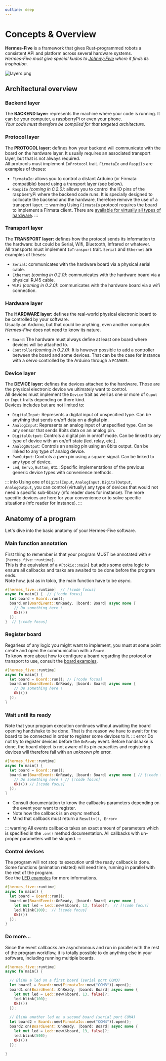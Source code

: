 ```yaml
---
outline: deep
---
```


# Concepts & Overview

**Hermes-Five** is a framework that gives Rust-programmed robots a consistent API and platform across several hardware systems.<br/>
_Hermes-Five must give special kudos to [Johnny-Five](https://github.com/rwaldron/johnny-five) where it finds its inspiration._

![layers.png](/layers.png)

## Architectural overview

### Backend layer
The **BACKEND layer:** represents the machine where your code is running. It can be your computer, a raspberryPi or even your phone.<br/>
  _Your code must therefore be compiled for that targeted architecture._

### Protocol layer
The **PROTOCOL layer:** defines how your backend will communicate with the board on the hardware layer. It usually requires an associated transport layer, but that is not always required.<br/>
All protocols must implement `IoProtocol` trait. `FirmataIo` and `RaspiIo` are examples of theses: 
  - `FirmataIo`: allows you to control a distant Arduino (or Firmata compatible) board using a transport layer (see below).  
  - `RaspiIo` _(coming in 0.2.0)_: allows you to control the IO pins of the raspberryPi where the backend code runs. It is specially designed to collocate the backend and the hardware, therefore remove the use of a transport layer.
::: warning
Using `FirmataIo` protocol requires the board to implement a Firmata client. There are [available for virtually all types of hardware](https://github.com/firmata/protocol?tab=readme-ov-file#firmata-client-libraries).
:::

### Transport layer
The **TRANSPORT layer:** defines how the protocol sends its information to the hardware: but could be Serial, Wifi, Bluetooth, Infrared or whatever.<br/>
All transports must implement `IoTransport` trait. `Serial` and `Ethernet` are examples of theses:
  - `Serial`: communicates with the hardware board via a physical serial cable. 
  - `Ethernet` _(coming in 0.2.0)_: communicates with the hardware board via a physical RJ45 cable.
  - `WiFi` _(coming in 0.2.0)_: communicates with the hardware board via a wifi connection.

### Hardware layer
The **HARDWARE layer:** defines the real-world physical electronic board to be controlled by your software.<br/>
Usually an Arduino, but that could be anything, even another computer. _Hermes-Five_ does not need to know its nature.
  - `Board`: The hardware must always define at least one board where devices will be attached to.
  - `Controller`_(coming in 0.2.0)_: It is however possible to add a controller between the board and some devices. That can be the case for instance with a servo controlled by the Arduino through a `PCA9685`.

### Device layer
The **DEVICE layer:** defines the devices attached to the hardware. Those are the physical electronic device we ultimately want to control.<br/>
All devices must implement the `Device` trait as well as one or more of `Ouput` or `Input` traits depending on there kind.<br/>
Devices includes but are not limited to:
  - `DigitalInput`: Represents a digital input of unspecified type. Can be anything that sends on/off data on a digital pin.
  - `AnalogInput`: Represents an analog input of unspecified type. Can be any sensor that sends 8bits data on an analog pin.
  - `DigitalOutput`: Controls a digital pin in on/off mode. Can be linked to any type of device with an on/off state (led, relay, etc.).
  - `AnalogOutput`: Controls an analog pin using an 8bits output. Can be linked to any type of analog device.
  - `PwmOutput`: Controls a pwm pin using a square signal. Can be linked to any type of device.
  - `Led`, `Servo`, `Button`, etc.: Specific implementations of the previous generic device types with convenience methods.

::: info
Using one of `DigitalInput`, `AnalogInput`, `DigitalOutput`, `AnalogOutput`, you can control (virtually) any type of devices that would not need a specific sub-library (nfc reader does for instance).
The more specific devices are here for your convenience or to solve specific situations (nfc reader for instance).
:::


## Anatomy of a program

Let's dive into the basic anatomy of your Hermes-Five software.

### Main function annotation
First thing to remember is that your program MUST be annotated with `#[hermes_five::runtime]`.<br/>
This is the equivalent of a `#[tokio::main]` but adds some extra logic to ensure all callbacks and tasks are awaited to be done before the program ends.<br/>
Note how, just as in tokio, the main function have to be _async_.
```rust
#[hermes_five::runtime]  // [!code focus]
async fn main() {  // [!code focus]
  let board = Board::run();
  board.on(BoardEvent::OnReady, |board: Board| async move {
    // Do something here !
    Ok(())
  });
}  // [!code focus]
```

### Register board
Regarless of any logic you might want to implement, you must at some point create and open the communication with a `Board`.<br/> 
To know more about how to configure a board regarding the protocol or transport to use, consult the [board examples](../showcases/board).
```rust
#[hermes_five::runtime]  
async fn main() {
  let board = Board::run(); // [!code focus]
  board.on(BoardEvent::OnReady, |board: Board| async move {
    // Do something here !
    Ok(())
  });
}
```

### Wait until its ready
Note that your program execution continues without awaiting the board opening handshake to be done.
That is the reason we have to await for the board to be connected in order to register some devices to it. 
::: error
Do not try to register devices before the `OnReady` event. Before handshake is done, the board object is not aware of its pin capacities
and registering devices will therefore fail with an _unknown pin_ error.
```rust
#[hermes_five::runtime]  
async fn main() {
  let board = Board::run();
  board.on(BoardEvent::OnReady, |board: Board| async move { // [!code focus]
    // Do something here ! // [!code focus]
    Ok(()) // [!code focus]
  });
}
```
- Consult documentation to know the callbacks parameters depending on the event your want to register.
- Note how the callback is an _async_ method.
- Mind that callback must return a `Result<(), Error>`

::: warning
All events callbacks takes an exact amount of parameters which is specified in the `.on()` method documentation. All callbacks with un-proper parameters will be skipped.
:::

### Control devices
The program will not stop its execution until the ready callback is done. Some functions (animation related) will need time, running in parallel with the rest of the program.<br/>
See the [LED examples](../showcases/led) for more informations.
```rust
#[hermes_five::runtime]  
async fn main() {
  let board = Board::run();
  board.on(BoardEvent::OnReady, |board: Board| async move {
    let mut led = Led::new(&board, 13, false)?;  // [!code focus]
    led.blink(100);  // [!code focus]
    Ok(())
  });
}
```

### Do more...
Since the event callbacks are asynchronous and run in parallel with the rest of the program workflow, it is totally possible to do anything else in your software, including running multiple boards.
```rust
#[hermes_five::runtime]  
async fn main() {

  // Blink a led on a first board (serial port COM3)
  let board1 = Board::new(FirmataIo::new("COM3")).open();
  board1.on(BoardEvent::OnReady, |board: Board| async move {
    let mut led = Led::new(&board, 13, false)?;
    led.blink(100);
    Ok(())
  });
  
  // Blink another led on a second board (serial port COM4)
  let board2 = Board::new(FirmataIo::new("COM4")).open();
  board2.on(BoardEvent::OnReady, |board: Board| async move {
    let mut led = Led::new(&board, 13, false)?;
    led.blink(500);
    Ok(())
  });
  
}
```
